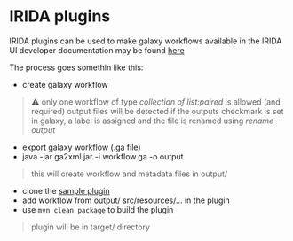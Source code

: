 # IRIDA plugins

IRIDA plugins can be used to make galaxy workflows available in the IRIDA UI
developer documentation may be found [here](https://phac-nml.github.io/irida-documentation/developer/tools/pipelines)

The process goes somethin like this:
* create galaxy workflow 
> :warning: only one workflow of type *collection of list:paired* is allowed (and required)
> output files will be detected if the outputs checkmark is set in galaxy, a label is assigned and the file is renamed using *rename output*
* export galaxy workflow (.ga file)
* java -jar ga2xml.jar -i workflow.ga -o output
> this will create workflow and metadata files in output/<workflow name>
* clone the [sample plugin](https://github.com/phac-nml/irida-plugin-example.git)
* add workflow from output/<workflow name> src/resources/... in the plugin
* use `mvn clean package` to build the plugin
> plugin will be in target/ directory
